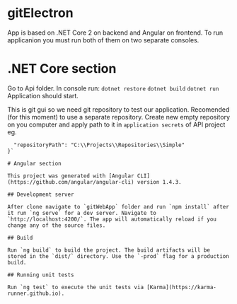 # gitElectron

App is based on .NET Core 2 on backend and Angular on frontend. To run applicanion you must run both of them on two separate consoles.

# .NET Core section

Go to Api folder. In console run:
`dotnet restore`
`dotnet build`
`dotnet run`
Application should start.

This is git gui so we need git repository to test our application. Recomended (for this moment) to use a separate repository. Create new empty repository on you computer and apply path to it in `application secrets` of API project eg. 
```json{
  "repositoryPath": "C:\\Projects\\Repositories\\Simple"
}`

# Angular section

This project was generated with [Angular CLI](https://github.com/angular/angular-cli) version 1.4.3.

## Development server

After clone navigate to `gitWebApp` folder and run `npm install` after it run `ng serve` for a dev server. Navigate to `http://localhost:4200/`. The app will automatically reload if you change any of the source files.

## Build

Run `ng build` to build the project. The build artifacts will be stored in the `dist/` directory. Use the `-prod` flag for a production build.

## Running unit tests

Run `ng test` to execute the unit tests via [Karma](https://karma-runner.github.io).
